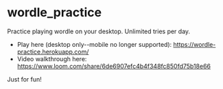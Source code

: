 # wordle_practice

Practice playing wordle on your desktop. Unlimited tries per day.
- Play here (desktop only--mobile no longer supported): https://wordle-practice.herokuapp.com/
- Video walkthrough here: https://www.loom.com/share/6de6907efc4b4f348fc850fd75b18e66

Just for fun!
